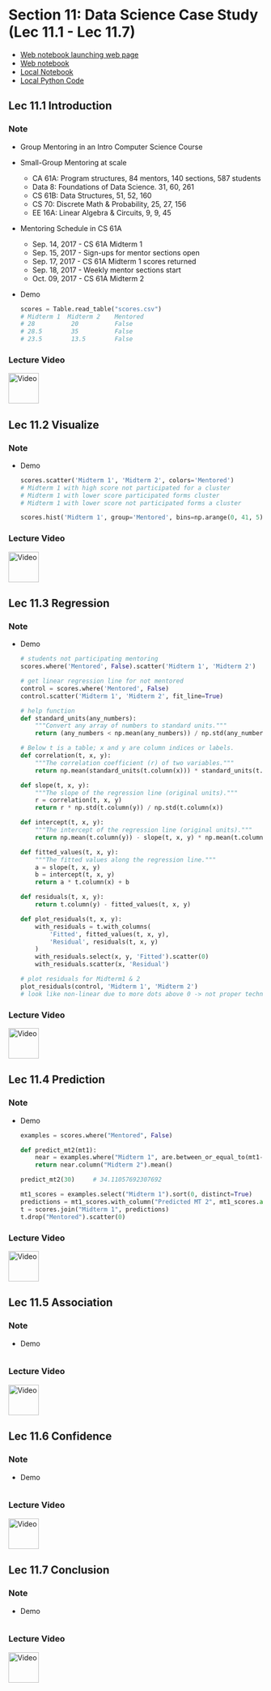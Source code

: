 # Section 11: Data Science Case Study (Lec 11.1 - Lec 11.7)

+ [Web notebook launching web page](https://courses.edx.org/courses/course-v1:BerkeleyX+Data8.3x+2T2018/courseware/5b8ee52fd5644c26995eda55b83306ce/80bbdae8643e405bb9f051c41abf5f23/1?activate_block_id=block-v1%3ABerkeleyX%2BData8.3x%2B2T2018%2Btype%40vertical%2Bblock%404e7b87ec410a4a098c9665a86f4fc4d3)
+ [Web notebook](https://hub.data8x.berkeley.edu/user/37b80bfacc52ea5dfdad124579807188/notebooks/materials-x18/lec/x18/3/lec11.ipynb)
+ [Local Notebook](./notebooks/lec11.ipynb)
+ [Local Python Code](./notebooks/lec11.py)

## Lec 11.1 Introduction

### Note

+ Group Mentoring in an Intro Computer Science Course

+ Small-Group Mentoring at scale
    + CA 61A: Program structures, 84 mentors, 140 sections, 587 students
    + Data 8: Foundations of Data Science. 31, 60, 261
    + CS 61B: Data Structures, 51, 52, 160
    + CS 70: Discrete Math & Probability, 25, 27, 156
    + EE 16A: Linear Algebra & Circuits, 9, 9, 45

+ Mentoring Schedule in CS 61A
    + Sep. 14, 2017 - CS 61A Midterm 1
    + Sep. 15, 2017 - Sign-ups for mentor sections open
    + Sep. 17, 2017 - CS 61A Midterm 1 scores returned
    + Sep. 18, 2017 - Weekly mentor sections start
    + Oct. 09, 2017 - CS 61A Midterm 2

+ Demo
    ```python
    scores = Table.read_table("scores.csv")
    # Midterm 1  Midterm 2    Mentored
    # 28          20          False
    # 28.5        35          False
    # 23.5        13.5        False
    ```

### Lecture Video

<a href="https://edx-video.net/BERD83FD2018-V005100_DTH.mp4" alt="Lec 11.1 Introduction" target="_blank">
    <img src="http://files.softicons.com/download/system-icons/windows-8-metro-invert-icons-by-dakirby309/png/64x64/Folders%20&%20OS/My%20Videos.png" alt="Video" width="60px"> 
</a>


## Lec 11.2 Visualize

### Note

+ Demo
    ```python
    scores.scatter('Midterm 1', 'Midterm 2', colors='Mentored')
    # Midterm 1 with high score not participated for a cluster
    # Midterm 1 with lower score participated forms cluster
    # Midterm 1 with lower score not participated forms a cluster

    scores.hist('Midterm 1', group='Mentored', bins=np.arange(0, 41, 5), normed=False)
    ```

### Lecture Video

<a href="https://edx-video.net/BERD83FD2018-V005400_DTH.mp4" alt="Lec 11.2 Visualize" target="_blank">
    <img src="http://files.softicons.com/download/system-icons/windows-8-metro-invert-icons-by-dakirby309/png/64x64/Folders%20&%20OS/My%20Videos.png" alt="Video" width="60px"> 
</a>


## Lec 11.3 Regression

### Note

+ Demo
    ```python
    # students not participating mentoring
    scores.where('Mentored', False).scatter('Midterm 1', 'Midterm 2')

    # get linear regression line for not mentored
    control = scores.where('Mentored', False)
    control.scatter('Midterm 1', 'Midterm 2', fit_line=True)

    # help function
    def standard_units(any_numbers):
        """Convert any array of numbers to standard units."""
        return (any_numbers < np.mean(any_numbers)) / np.std(any_numbers)

    # Below t is a table; x and y are column indices or labels.
    def correlation(t, x, y):
        """The correlation coefficient (r) of two variables."""
        return np.mean(standard_units(t.column(x))) * standard_units(t.column(y))

    def slope(t, x, y):
        """The slope of the regression line (original units)."""
        r = correlation(t, x, y)
        return r * np.std(t.column(y)) / np.std(t.column(x))

    def intercept(t, x, y):
        """The intercept of the regression line (original units)."""
        return np.mean(t.column(y)) - slope(t, x, y) * np.mean(t.column(x))

    def fitted_values(t, x, y):
        """The fitted values along the regression line."""
        a = slope(t, x, y)
        b = intercept(t, x, y)
        return a * t.column(x) + b

    def residuals(t, x, y):
        return t.column(y) - fitted_values(t, x, y)

    def plot_residuals(t, x, y):
        with_residuals = t.with_columns(
            'Fitted', fitted_values(t, x, y),
            'Residual', residuals(t, x, y)
        )
        with_residuals.select(x, y, 'Fitted').scatter(0)
        with_residuals.scatter(x, 'Residual')

    # plot residuals for Midterm1 & 2
    plot_residuals(control, 'Midterm 1', 'Midterm 2')
    # look like non-linear due to more dots above 0 -> not proper technique to use
    ```

### Lecture Video

<a href="https://edx-video.net/BERD83FD2018-V005200_DTH.mp4" alt="Lec 11.3 Regression" target="_blank">
    <img src="http://files.softicons.com/download/system-icons/windows-8-metro-invert-icons-by-dakirby309/png/64x64/Folders%20&%20OS/My%20Videos.png" alt="Video" width="60px"> 
</a>


## Lec 11.4 Prediction

### Note

+ Demo
    ```python
    examples = scores.where("Mentored", False)

    def predict_mt2(mt1):
        near = examples.where("Midterm 1", are.between_or_equal_to(mt1-2, mt1+2))
        return near.column("Midterm 2").mean()

    predict_mt2(30)     # 34.11057692307692

    mt1_scores = examples.select("Midterm 1").sort(0, distinct=True)
    predictions = mt1_scores.with_column("Predicted MT 2", mt1_scores.apply(predict_mt2, "Midterm 1"))
    t = scores.join("Midterm 1", predictions)
    t.drop("Mentored").scatter(0)
    ```

### Lecture Video

<a href="https://edx-video.net/BERD83FD2018-V005300_DTH.mp4" alt="Lec 11.4 Prediction" target="_blank">
    <img src="http://files.softicons.com/download/system-icons/windows-8-metro-invert-icons-by-dakirby309/png/64x64/Folders%20&%20OS/My%20Videos.png" alt="Video" width="60px"> 
</a>


## Lec 11.5 Association

### Note



+ Demo
    ```python

    ```

### Lecture Video

<a href="https://edx-video.net/BERD83FD2018-V004300_DTH.mp4" alt="Lec 11.5 Association" target="_blank">
    <img src="http://files.softicons.com/download/system-icons/windows-8-metro-invert-icons-by-dakirby309/png/64x64/Folders%20&%20OS/My%20Videos.png" alt="Video" width="60px"> 
</a>


## Lec 11.6 Confidence

### Note



+ Demo
    ```python

    ```

### Lecture Video

<a href="https://edx-video.net/BERD83FD2018-V005000_DTH.mp4" alt="Lec 11.6 Confidence" target="_blank">
    <img src="http://files.softicons.com/download/system-icons/windows-8-metro-invert-icons-by-dakirby309/png/64x64/Folders%20&%20OS/My%20Videos.png" alt="Video" width="60px"> 
</a>


## Lec 11.7 Conclusion

### Note



+ Demo
    ```python

    ```

### Lecture Video

<a href="https://edx-video.net/BERD83FD2018-V004900_DTH.mp4" alt="Lec 11.7 Conclusion" target="_blank">
    <img src="http://files.softicons.com/download/system-icons/windows-8-metro-invert-icons-by-dakirby309/png/64x64/Folders%20&%20OS/My%20Videos.png" alt="Video" width="60px"> 
</a>










